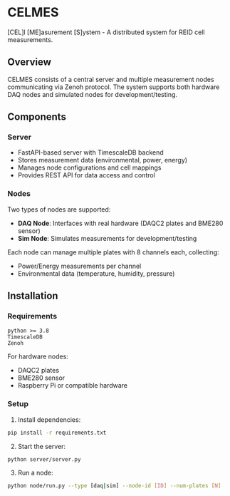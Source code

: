# CELMES

[CEL]l [ME]asurement [S]ystem - A distributed system for REID cell measurements.

## Overview

CELMES consists of a central server and multiple measurement nodes communicating via Zenoh protocol. The system supports both hardware DAQ nodes and simulated nodes for development/testing.

## Components

### Server

-   FastAPI-based server with TimescaleDB backend
-   Stores measurement data (environmental, power, energy)
-   Manages node configurations and cell mappings
-   Provides REST API for data access and control

### Nodes

Two types of nodes are supported:

-   **DAQ Node**: Interfaces with real hardware (DAQC2 plates and BME280 sensor)
-   **Sim Node**: Simulates measurements for development/testing

Each node can manage multiple plates with 8 channels each, collecting:

-   Power/Energy measurements per channel
-   Environmental data (temperature, humidity, pressure)

## Installation

### Requirements

```
python >= 3.8
TimescaleDB
Zenoh
```

For hardware nodes:

-   DAQC2 plates
-   BME280 sensor
-   Raspberry Pi or compatible hardware

### Setup

1. Install dependencies:

```bash
pip install -r requirements.txt
```

2. Start the server:

```bash
python server/server.py
```

3. Run a node:

```bash
python node/run.py --type [daq|sim] --node-id [ID] --num-plates [N]
```
